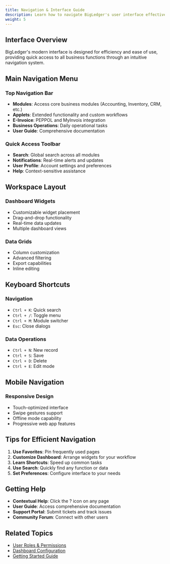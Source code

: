 ```yaml
---
title: Navigation & Interface Guide
description: Learn how to navigate BigLedger's user interface effectively
weight: 5
---
```


## Interface Overview

BigLedger's modern interface is designed for efficiency and ease of use, providing quick access to all business functions through an intuitive navigation system.

## Main Navigation Menu

### Top Navigation Bar
- **Modules**: Access core business modules (Accounting, Inventory, CRM, etc.)
- **Applets**: Extended functionality and custom workflows
- **E-Invoice**: PEPPOL and MyInvois integration
- **Business Operations**: Daily operational tasks
- **User Guide**: Comprehensive documentation

### Quick Access Toolbar
- **Search**: Global search across all modules
- **Notifications**: Real-time alerts and updates
- **User Profile**: Account settings and preferences
- **Help**: Context-sensitive assistance

## Workspace Layout

### Dashboard Widgets
- Customizable widget placement
- Drag-and-drop functionality
- Real-time data updates
- Multiple dashboard views

### Data Grids
- Column customization
- Advanced filtering
- Export capabilities
- Inline editing

## Keyboard Shortcuts

### Navigation
- `Ctrl + K`: Quick search
- `Ctrl + /`: Toggle menu
- `Ctrl + M`: Module switcher
- `Esc`: Close dialogs

### Data Operations
- `Ctrl + N`: New record
- `Ctrl + S`: Save
- `Ctrl + D`: Delete
- `Ctrl + E`: Edit mode

## Mobile Navigation

### Responsive Design
- Touch-optimized interface
- Swipe gestures support
- Offline mode capability
- Progressive web app features

## Tips for Efficient Navigation

1. **Use Favorites**: Pin frequently used pages
2. **Customize Dashboard**: Arrange widgets for your workflow
3. **Learn Shortcuts**: Speed up common tasks
4. **Use Search**: Quickly find any function or data
5. **Set Preferences**: Configure interface to your needs

## Getting Help

- **Contextual Help**: Click the ? icon on any page
- **User Guide**: Access comprehensive documentation
- **Support Portal**: Submit tickets and track issues
- **Community Forum**: Connect with other users

## Related Topics

- [User Roles & Permissions](/user-guide/member-listing/)
- [Dashboard Configuration](/business-operations/dashboard/)
- [Getting Started Guide](/user-guide/introduction/)